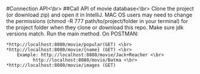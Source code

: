 #Connection API<\br>
##Call API of movie database<\br>
Clone the project (or download zip) and open it in IntelliJ.
MAC OS users may need to change the permissions (chmod -R 777 path/to/project/folder in your terminal) for the project folder when they clone or download this repo.
Make sure jdk versions match.
Run the main method.
On POSTMAN:

    *http://localhost:8080/movie/popular(GET) <\br>
    *http://localhost:8080/movie/{name} (GET) <\br>
        Example: http://localhost:8080/movie/Jack+Reacher <\br>
              http://localhost:8080/movie/Batma <\br>
    *http://localhost:8080/movie/images (GET)        
